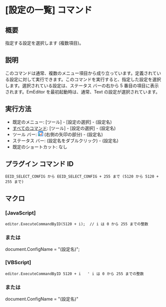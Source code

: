 # \[設定の一覧\] コマンド

## 概要

指定する設定を選択します (複数項目)。

## 説明

このコマンドは通常、複数のメニュー項目から成り立っています。定義されている設定に対して実行できます。このコマンドを実行すると、指定した設定を選択します。選択されている設定は、ステータス
バーの右から 5 番目の項目に表示されます。EmEditor を最初起動時は、通常、Text の設定が選択されています。

## 実行方法

- 既定のメニュー: \[ツール\] \- \[設定の選択\] \- (設定名)
- [すべてのコマンド](../../glossary/allcommands): \[ツール\] \- \[設定の選択\] \- (設定名)
- ツール バー: ![](../../images/configpopup.png) (右側の矢印の部分) \-
(設定名)
- ステータス バー: (設定名をダブルクリック) \- (設定名)
- 既定のショートカット: なし

## プラグイン コマンド ID

```
EEID_SELECT_CONFIG から EEID_SELECT_CONFIG + 255 まで (5120 から 5120 + 255 まで)
```

## マクロ

### \[JavaScript\]

```
editor.ExecuteCommandByID(5120 + i);  // i は 0 から 255 までの整数
```

### または

document.ConfigName = "(設定名)";

### \[VBScript\]

```
editor.ExecuteCommandByID 5120 + i   ' i は 0 から 255 までの整数
```

### または

document.ConfigName = "(設定名)"
